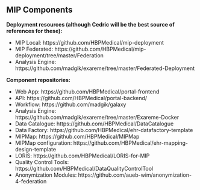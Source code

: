 ## MIP Components

**Deployment resources (although Cedric will be the best source of references for these):**
<ul>
	<li>MIP Local: https://github.com/HBPMedical/mip-deployment </li>
	<li>MIP Federated: https://github.com/HBPMedical/mip-deployment/tree/master/Federation </li>
	<li>Analysis Engine: https://github.com/madgik/exareme/tree/master/Federated-Deployment </li>
</ul>


**Component repositories:**
<ul>
	<li>Web App: https://github.com/HBPMedical/portal-frontend </li>
	<li>API: https://github.com/HBPMedical/portal-backend/ </li>
	<li>Workflow: https://github.com/madgik/galaxy </li>
	<li>Analysis Engine: https://github.com/madgik/exareme/tree/master/Exareme-Docker </li>
	<li>Data Catalogue: https://github.com/HBPMedical/DataCatalogue </li>
	<li>Data Factory: https://github.com/HBPMedical/ehr-datafactory-template </li>
	<li>MIPMap: https://github.com/HBPMedical/MIPMap </li>
	<li>MIPMap configuration: https://github.com/HBPMedical/ehr-mapping-design-template </li>
	<li>LORIS: https://github.com/HBPMedical/LORIS-for-MIP </li>
	<li>Quality Control Tools: https://github.com/HBPMedical/DataQualityControlTool </li>
	<li>Anonymization Modules: https://github.com/aueb-wim/anonymization-4-federation </li>
</ul>